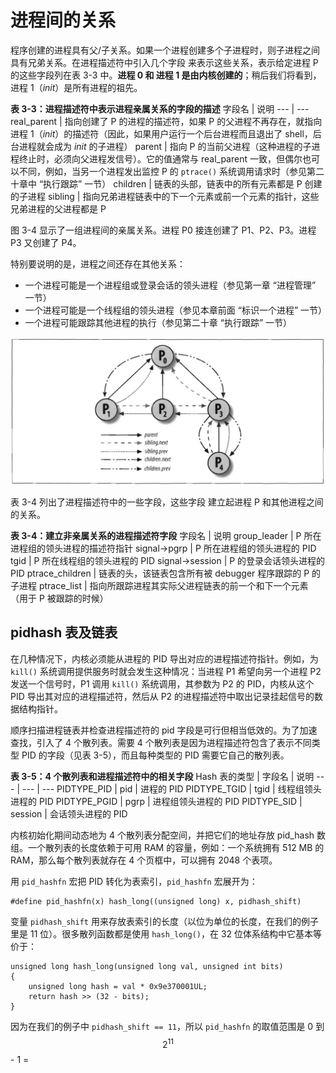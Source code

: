 # 进程间的关系

程序创建的进程具有父/子关系。如果一个进程创建多个子进程时，则子进程之间具有兄弟关系。在进程描述符中引入几个字段 来表示这些关系，表示给定进程 P 的这些字段列在表 3-3 中。**进程 0 和 进程 1 是由内核创建的**；稍后我们将看到，进程 1（*init*）是所有进程的祖先。

**表 3-3：进程描述符中表示进程亲属关系的字段的描述**
字段名 | 说明
--- | ---
real_parent | 指向创建了 P 的进程的描述符，如果 P 的父进程不再存在，就指向进程 1（*init*）的描述符（因此，如果用户运行一个后台进程而且退出了 shell，后台进程就会成为 *init* 的子进程）
parent | 指向 P 的当前父进程（这种进程的子进程终止时，必须向父进程发信号）。它的值通常与 real_parent 一致，但偶尔也可以不同，例如，当另一个进程发出监控 P 的 `ptrace()` 系统调用请求时（参见第二十章中 “执行跟踪” 一节）
children | 链表的头部，链表中的所有元素都是 P 创建的子进程
sibling | 指向兄弟进程链表中的下一个元素或前一个元素的指针，这些兄弟进程的父进程都是 P

图 3-4 显示了一组进程间的亲属关系。进程 P0 接连创建了 P1、P2、P3。进程 P3 又创建了 P4。

特别要说明的是，进程之间还存在其他关系：
- 一个进程可能是一个进程组或登录会话的领头进程（参见第一章 “进程管理” 一节）
- 一个进程可能是一个线程组的领头进程（参见本章前面 “标识一个进程” 一节）
- 一个进程可能跟踪其他进程的执行（参见第二十章 “执行跟踪” 一节）

![图 3-4：五个进程间的亲属关系](../static/3_4.jpg)

表 3-4 列出了进程描述符中的一些字段，这些字段 建立起进程 P 和其他进程之间的关系。

**表 3-4：建立非亲属关系的进程描述符字段**
字段名 | 说明
group_leader | P 所在进程组的领头进程的描述符指针
signal->pgrp | P 所在进程组的领头进程的 PID
tgid | P 所在线程组的领头进程的 PID
signal->session | P 的登录会话领头进程的 PID
ptrace_children | 链表的头，该链表包含所有被 debugger 程序跟踪的 P 的子进程
ptrace_list | 指向所跟踪进程其实际父进程链表的前一个和下一个元素（用于 P 被跟踪的时候）

## pidhash 表及链表

在几种情况下，内核必须能从进程的 PID 导出对应的进程描述符指针。例如，为 `kill()` 系统调用提供服务时就会发生这种情况：当进程 P1 希望向另一个进程 P2 发送一个信号时，P1 调用 `kill()` 系统调用，其参数为 P2 的 PID，内核从这个 PID 导出其对应的进程描述符，然后从 P2 的进程描述符中取出记录挂起信号的数据结构指针。

顺序扫描进程链表并检查进程描述符的 pid 字段是可行但相当低效的。为了加速查找，引入了 4 个散列表。需要 4 个散列表是因为进程描述符包含了表示不同类型 PID 的字段（见表 3-5），而且每种类型的 PID 需要它自己的散列表。

**表 3-5：4 个散列表和进程描述符中的相关字段**
Hash 表的类型 | 字段名 | 说明
--- | --- | ---
PIDTYPE_PID | pid | 进程的 PID
PIDTYPE_TGID | tgid | 线程组领头进程的 PID
PIDTYPE_PGID | pgrp | 进程组领头进程的 PID
PIDTYPE_SID | session | 会话领头进程的 PID

内核初始化期间动态地为 4 个散列表分配空间，并把它们的地址存放 pid_hash 数组。一个散列表的长度依赖于可用 RAM 的容量，例如：一个系统拥有 512 MB 的 RAM，那么每个散列表就存在 4 个页框中，可以拥有 2048 个表项。

用 `pid_hashfn` 宏把 PID 转化为表索引，`pid_hashfn` 宏展开为：
```
#define pid_hashfn(x) hash_long((unsigned long) x, pidhash_shift)
```

变量 `pidhash_shift` 用来存放表索引的长度（以位为单位的长度，在我们的例子里是 11 位）。很多散列函数都是使用 `hash_long()`，在 32 位体系结构中它基本等价于：
```
unsigned long hash_long(unsigned long val, unsigned int bits)
{
    unsigned long hash = val * 0x9e370001UL;
    return hash >> (32 - bits);
}
```

因为在我们的例子中 `pidhash_shift == 11`，所以 `pid_hashfn` 的取值范围是 0 到 $$2^{11}$$ - 1 = 

